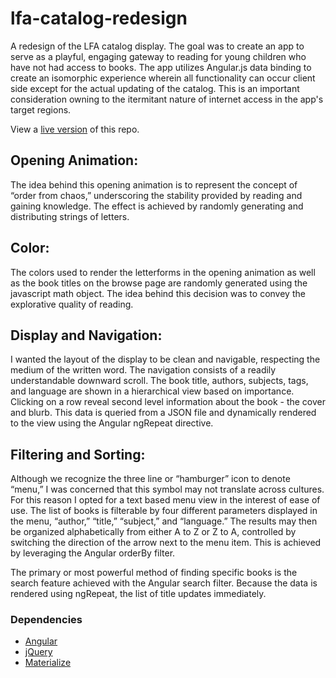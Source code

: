 # lfa-catalog-redesign
A redesign of the LFA catalog display. The goal was to create an app to serve as a playful, engaging gateway to reading for young children who have not had access to books. The app utilizes Angular.js data binding to create an isomorphic experience wherein all functionality can occur client side except for the actual updating of the catalog. This is an important consideration owning to the itermitant nature of internet access in the app's target regions.

View a <a href="http://spencerpopedesign.com/lfa/">live version</a> of this repo. 

<h2>Opening Animation:</h2>

The idea behind this opening animation is to represent the concept of “order from chaos,” underscoring the stability provided by reading and gaining knowledge. The effect is achieved by randomly generating and distributing strings of letters. 

<h2>Color:</h2>

The colors used to render the letterforms in the opening animation as well as the book titles on the browse page are randomly generated using the javascript math object. The idea behind this decision was to convey the explorative quality of reading. 

<h2>Display and Navigation:</h2>

I wanted the layout of the display to be clean and navigable, respecting the medium of the written word. The navigation consists of a readily understandable downward scroll. The book title, authors, subjects, tags, and language are shown in a hierarchical view based on importance. Clicking on a row reveal second level information about the book - the cover and blurb. This data is queried from a JSON file and dynamically rendered to the view using the Angular ngRepeat directive.

<h2>Filtering and Sorting:</h2>

Although we recognize the three line or “hamburger” icon to denote “menu,” I was concerned that this symbol may not translate across cultures. For this reason I opted for a text based menu view in the interest of ease of use. The list of books is filterable by four different parameters displayed in the menu, “author,” “title,” “subject,” and “language.” The results may then be organized alphabetically from either A to Z or Z to A, controlled by switching the direction of the arrow next to the menu item. This is achieved by leveraging the Angular orderBy filter. 

The primary or most powerful method of finding specific books is the search feature achieved with the Angular search filter. Because the data is rendered using ngRepeat, the list of title updates immediately.

<h3>Dependencies</h3>
<ul>
  <li><a href="https://github.com/angular/angular.js">Angular</a></li>
  <li><a href="https://github.com/jquery/jquery">jQuery</a></li>
  <li><a href="https://github.com/Dogfalo/materialize">Materialize</a></li>
</ul>
